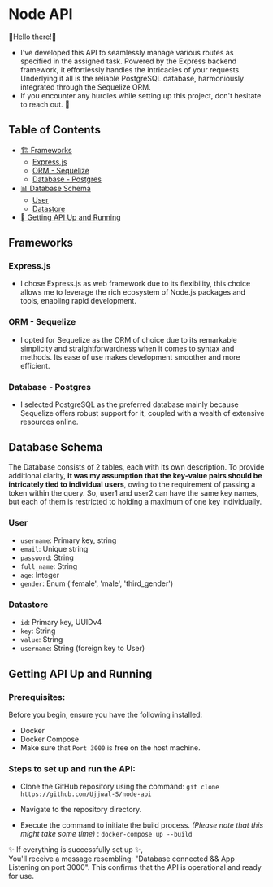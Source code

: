# Node API
🌟Hello there!🌟<br> 
* I've developed this API to seamlessly manage various routes as specified in the assigned task. Powered by the Express backend framework, it effortlessly handles the intricacies of your requests. Underlying it all is the reliable PostgreSQL database, harmoniously integrated through the Sequelize ORM. 
* If you encounter any hurdles while setting up this project, don't hesitate to reach out. 🙌 
## Table of Contents


- [🏗️ Frameworks](#frameworks)
  - [Express.js](#expressjs)
  - [ORM - Sequelize](#orm---sequelize)
  - [Database - Postgres](#database---postgres)
- [📊 Database Schema](#database-schema)
  - [User](#user)
  - [Datastore](#datastore)
- [🚀 Getting API Up and Running](#getting-api-up-and-running)


## Frameworks

###  Express.js

* I chose Express.js as web framework due to its flexibility, this choice allows me to leverage the rich ecosystem of Node.js packages and tools, enabling rapid development.

### ORM - Sequelize 
* I opted for Sequelize as the ORM of choice due to its remarkable simplicity and straightforwardness when it comes to syntax and methods. Its ease of use makes development smoother and more efficient.

### Database - Postgres

* I selected PostgreSQL as the preferred database mainly because Sequelize offers robust support for it, coupled with a wealth of extensive resources online.

## Database Schema

The Database consists of 2 tables, each with its own description. To provide additional clarity, <b>it was my assumption that the key-value pairs should be intricately tied to individual users</b>, owing to the requirement of passing a token within the query. So, user1 and user2 can have the same key names,  but each of them is restricted to holding a maximum of one key individually.

### User

- `username`: Primary key, string
- `email`: Unique string
- `password`: String
- `full_name`: String
- `age`: Integer
- `gender`: Enum ('female', 'male', 'third_gender')

### Datastore

- `id`: Primary key, UUIDv4
- `key`: String
- `value`: String
- `username`: String (foreign key to User)

## Getting API Up and Running

### Prerequisites:
Before you begin, ensure you have the following installed:<br>
* Docker
* Docker Compose 
* Make sure that ```Port 3000``` is free on the host machine.

### Steps to set up and run the API: 
* Clone the GitHub repository using the command: ```git clone https://github.com/Ujjwal-S/node-api```

* Navigate to the repository directory.

* Execute the command to initiate the build process. <i>(Please note that this might take some time) </i>: ```docker-compose up --build```


✨ If  everything is successfully set up ✨, <br> You'll receive a message resembling: "Database connected && App Listening on port 3000". This confirms that the API is operational and ready for use.
